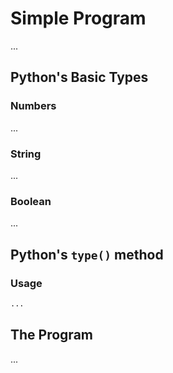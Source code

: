 # Simple Program

...

## Python's Basic Types

### Numbers

...

### String

...

### Boolean

...

## Python's `type()` method

### Usage

```python
...
```

## The Program

...
